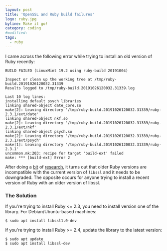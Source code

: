 ```yaml
---
layout: post
title: 'OpenSSL and Ruby build failures'
logo: ruby.jpg
byline: Make it go!
category: coding
#modified:
tags:
  - ruby
---
```


I came across the following error while trying to install an old version of Ruby recently:

```
BUILD FAILED (LinuxMint 19.2 using ruby-build 20191004)

Inspect or clean up the working tree at /tmp/ruby-build.20191026120032.31339
Results logged to /tmp/ruby-build.20191026120032.31339.log

Last 10 log lines:
installing default psych libraries
linking shared-object date_core.so
make[2]: Leaving directory '/tmp/ruby-build.20191026120032.31339/ruby-2.3.1/ext/date'
linking shared-object nkf.so
make[2]: Leaving directory '/tmp/ruby-build.20191026120032.31339/ruby-2.3.1/ext/nkf'
linking shared-object psych.so
make[2]: Leaving directory '/tmp/ruby-build.20191026120032.31339/ruby-2.3.1/ext/psych'
make[1]: Leaving directory '/tmp/ruby-build.20191026120032.31339/ruby-2.3.1'
uncommon.mk:203: recipe for target 'build-ext' failed
make: *** [build-ext] Error 2
```

After doing a [bit](https://github.com/rbenv/ruby-build/issues/1199) of [research](https://github.com/rbenv/ruby-build/wiki#openssl-usrincludeopensslasn1_mach102-error-error-this-file-is-obsolete-please-update-your-software), it turns out that older Ruby versions are incompatible with the current version of `libssl` and it needs to be downgraded. The opposite occurs for anyone trying to install a recent version of Ruby with an older version of libssl.

### The Solution

If you're trying to install Ruby <= 2.3, you need to install version one of the library. For Debian/Ubuntu-based machines:

```
$ sudo apt install libssl1.0-dev
```

If you're trying to install Ruby >= 2.4, update the library to the latest version:

```
$ sudo apt update
$ sudo apt install libssl-dev
```
